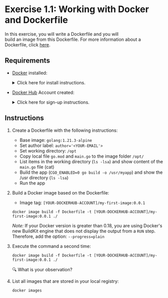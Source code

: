 # Exercise 1.1: Working with Docker and Dockerfile

In this exercise, you will write a Dockerfile and you will build an image from this Dockerfile. For more information about a Dockerfile, click [here](https://docs.docker.com/engine/reference/builder/).

## Requirements

* [Docker](https://www.docker.com/) installed: 
    <details><summary>Click here for install instructions.</summary>
    <p>

    * Docker for Windows: https://docs.docker.com/docker-for-windows/install/

    * Docker for Mac: https://docs.docker.com/docker-for-mac/install

    </p>
    </details>

* [Docker Hub](https://hub.docker.com/) Account created:
    <details><summary>Click here for sign-up instructions.</summary>
    <p>

    * To sign up: https://hub.docker.com/signup

    </p>
    </details>

## Instructions

1. Create a Dockerfile with the following instructions:
    * Base image: `golang:1.21.3-alpine`
    * Set author label: `author='<YOUR-EMAIL'>`
    * Set working directory: `/opt`
    * Copy local file `go.mod` and `main.go` to the image folder `/opt/`
    * List items in the working directory (`ls -lsa`) and show content of the `main.go` file (cat)
    * Build the app (`CGO_ENABLED=0 go build -o /usr/myapp`) and show the /usr directory  (`ls -lsa`)
    * Run the app

1. Build a Docker image based on the Dockerfile:
    * Image tag: `[YOUR-DOCKERHUB-ACCOUNT]/my-first-image:0.0.1`

    ```console
    docker image build -f Dockerfile -t [YOUR-DOCKERHUB-ACCOUNT]/my-first-image:0.0.1 ./ 
    ```
    *Note:* If your Docker version is greater than 0.18, you are using Docker's new BuildKit engine that does not display the output from a `RUN` step. Therefore, add the option: `--progress=plain`

1. Execute the command a second time: 

    ```console
    docker image build -f Dockerfile -t [YOUR-DOCKERHUB-ACCOUNT]/my-first-image:0.0.1 ./
    ```

    :mag: What is your observation? 
  
1. List all images that are stored in your local registry:

    ```console
    docker images
    ```
